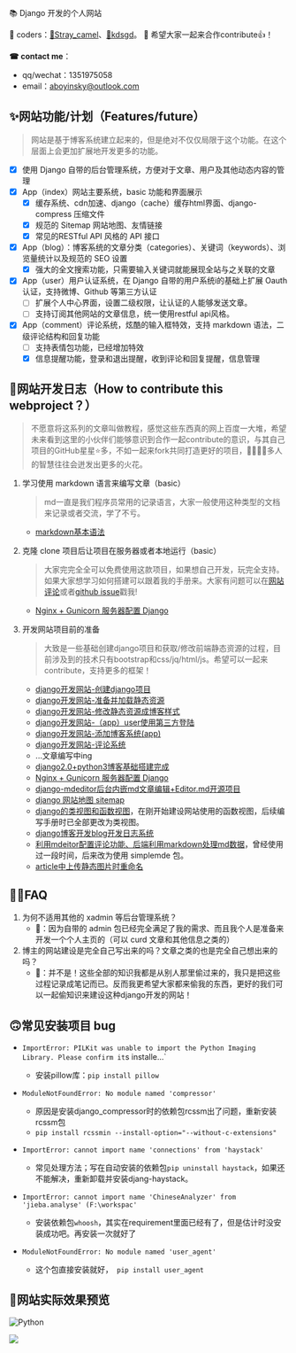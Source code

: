 ﻿📚 Django 开发的个人网站

🐒 coders：[🐫Stray_camel](https://github.com/Freen247)、[👦kdsgd](https://github.com/kdsgd)。
🐾 希望大家一起来合作contribute👍！

**☎ contact me**：
- qq/wechat：1351975058
- email：aboyinsky@outlook.com

## ✨网站功能/计划（Features/future）
> 网站是基于博客系统建立起来的，但是绝对不仅仅局限于这个功能。在这个层面上会更加扩展地开发更多的功能。

- [x] 使用 Django 自带的后台管理系统，方便对于文章、用户及其他动态内容的管理
- [x] App（index）网站主要系统，basic 功能和界面展示
    - [x] 缓存系统、cdn加速、django（cache）缓存html界面、django-compress 压缩文件
    - [x] 规范的 Sitemap 网站地图、友情链接
    - [x] 常见的RESTful API 风格的 API 接口
- [x] App（blog）：博客系统的文章分类（categories）、关键词（keywords）、浏览量统计以及规范的 SEO 设置
    - [x] 强大的全文搜索功能，只需要输入关键词就能展现全站与之关联的文章
- [x] App（user）用户认证系统，在 Django 自带的用户系统i的基础上扩展 Oauth 认证，支持微博、Github 等第三方认证
    - [ ] 扩展个人中心界面，设置二级权限，让认证的人能够发送文章。
    - [ ] 支持订阅其他网站的文章信息，统一使用restful api风格。
- [x] App（comment）评论系统，炫酷的输入框特效，支持 markdown 语法，二级评论结构和回复功能
    - [ ] 支持表情包功能，已经增加特效
    - [x] 信息提醒功能，登录和退出提醒，收到评论和回复提醒，信息管理

## 🐾网站开发日志（How to contribute this webproject？）
> 不愿意将这系列的文章叫做教程，感觉这些东西真的网上百度一大堆，希望未来看到这里的小伙伴们能够意识到合作一起contribute的意识，与其自己项目的GitHub星星⭐多，不如一起来fork共同打造更好的项目，👨‍👨‍👦‍👦多人的智慧往往会迸发出更多的火花。

1. 学习使用 markdown 语言来编写文章（basic）
    > md一直是我们程序员常用的记录语言，大家一般使用这种类型的文档来记录或者交流，学了不亏。
	
    - [markdown基本语法](https://boywithacoin.cn/article/markdownji-ben-yu-fa/)
2. 克隆 clone 项目后让项目在服务器或者本地运行（basic）
    > 大家完完全全可以免费使用这款项目，如果想自己开发，玩完全支持。如果大家想学习如何搭建可以跟着我的手册来。大家有问题可以在[网站评论](https://boywithacoin.cn/)或者[github issue](https://github.com/Freen247/django_blog/issues)戳我!
	
    - [Nginx + Gunicorn 服务器配置 Django](https://boywithacoin.cn/article/nginx-gunicorn-fu-wu-qi-pei-zhi-django/)
3. 开发网站项目前的准备
    >大致是一些基础创建django项目和获取/修改前端静态资源的过程，目前涉及到的技术只有bootstrap和css/jq/html/js。希望可以一起来contribute，支持更多的框架！
	
    - [django开发网站-创建django项目](https://boywithacoin.cn/article/djangokai-fa-wang-zhan-chuang-jian-djangoxiang-mu/)
    - [django开发网站-准备并加载静态资源](https://boywithacoin.cn/article/djangokai-fa-wang-zhan-zhun-bei-bing-jia-zai-jing-tai-zi-yuan/)
    - [django开发网站-修改静态资源成博客样式](https://boywithacoin.cn/article/djangokai-fa-wang-zhan-xiu-gai-jing-tai-zi-yuan-cheng-bo-ke-yang-shi/)
    - [django开发网站-（app）user使用第三方登陆](https://boywithacoin.cn/article/djangokai-fa-wang-zhan-app-usershi-yong-di-san-fang-deng-lu/)
    - [django开发网站-添加博客系统(app)](https://boywithacoin.cn/article/djangokai-fa-wang-zhan-tian-jia-bo-ke-xi-tong-app/)
    - [django开发网站-评论系统](https://boywithacoin.cn/article/djangokai-fa-wang-zhan-ping-lun-xi-tong/)
    - ...文章编写中ing
    - [django2.0+python3博客基础搭建完成](https://boywithacoin.cn/article/django2-0-python3bo-ke-ji-chu-da-jian-wan-cheng/)
    - [Nginx + Gunicorn 服务器配置 Django](https://boywithacoin.cn/article/nginx-gunicorn-fu-wu-qi-pei-zhi-django/)
    - [django-mdeditor后台内嵌md文章编辑+Editor.md开源项目](https://boywithacoin.cn/article/django-mdeditorhou-tai-nei-qian-mdwen-zhang-bian-ji-editor-mdkai-yuan-xiang-mu/)
    - [django 网站地图 sitemap](https://boywithacoin.cn/article/django-wang-zhan-di-tu-sitemap/)
    - [django的类视图和函数视图](https://boywithacoin.cn/article/djangode-lei-shi-tu-he-han-shu-shi-tu/)，在刚开始建设网站使用的函数视图，后续编写手册时已全部更改为类视图。
    - [django博客开发blog开发日志系统](https://boywithacoin.cn/article/djangobo-ke-kai-fa-blogkai-fa-ri-zhi-xi-tong/)
    - [利用mdeitor配置评论功能、后端利用markdown处理md数据](https://boywithacoin.cn/article/li-yong-mdeitorpei-zhi-ping-lun-gong-neng-hou-duan-li-yong-markdownchu-li-mdshu-ju/)，曾经使用过一段时间，后来改为使用 simplemde 包。
    - [article中上传静态图片时重命名](https://boywithacoin.cn/article/articlezhong-shang-chuan-jing-tai-tu-pian-shi-zhong-ming-ming/)

## 🤹‍♀️FAQ
1. 为何不适用其他的 xadmin 等后台管理系统？
    - 🐫：因为自带的 admin 包已经完全满足了我的需求、而且我个人是准备来开发一个个人主页的（可以 curd 文章和其他信息之类的）
2. 博主的网站建设是完全自己写出来的吗？文章之类的也是完全自己想出来的吗？
    - 🐫：并不是！这些全部的知识我都是从别人那里偷过来的，我只是把这些过程记录成笔记而已。反而我更希望大家都来偷我的东西，更好的我们可以一起偷知识来建设这种django开发的网站！

## 🙃常见安装项目 bug
- `ImportError: PILKit was unable to import the Python Imaging Library. Please confirm it`s installe...`
    - 安装pillow库：`pip install pillow`

- `ModuleNotFoundError: No module named 'compressor'`
    - 原因是安装django_compressor时的依赖包rcssm出了问题，重新安装rcssm包
    - `pip install rcssmin --install-option="--without-c-extensions"`

- `ImportError: cannot import name 'connections' from 'haystack' `
    - 常见处理方法；写在自动安装的依赖包`pip uninstall haystack`，如果还不能解决，重新卸载并安装djang-haystack。

- `ImportError: cannot import name 'ChineseAnalyzer' from 'jieba.analyse' (F:\workspac' `
    - 安装依赖包`whoosh`，其实在requirement里面已经有了，但是估计时没安装成功吧。再安装一次就好了

- `ModuleNotFoundError: No module named 'user_agent'`
    - 这个包直接安装就好，` pip install user_agent`

    
## 🐒网站实际效果预览
![Python](https://camo.githubusercontent.com/42a16d3ced93f9da9842bd59c778c4cffca16e11/68747470733a2f2f63646e2e6c6561726e6b752e636f6d2f75706c6f6164732f696d616765732f3230323030312f30322f32323839332f52564a46524d4f5135432e706e67216c61726765)

![](https://camo.githubusercontent.com/9f3fbd8ada0611b65b6edda1bfb3e4851e7e9a30/68747470733a2f2f626f797769746861636f696e2e636e2f7374617469632f6d656469612f656469746f722f54494d25453625383825414125453525394225424532303230303130313232333632315f32303230303130313232333730353239303239362e706e67)
